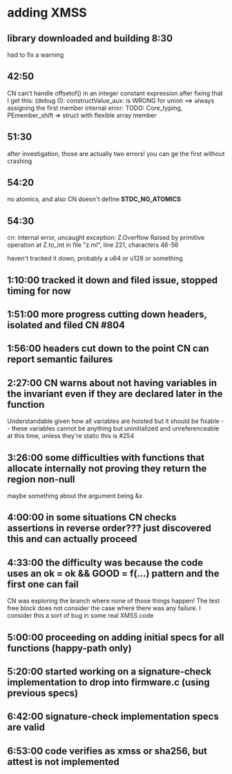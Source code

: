 # adding XMSS
## library downloaded and building 8:30
had to fix a warning
## 42:50
CN can't handle offsetof() in an integer constant expression
after fixing that I get this:
    (debug 0): constructValue_aux: is WRONG for union ==> always assigning the first member
    internal error: TODO: Core_typing, PEmember_shift => struct with flexible array member
## 51:30
after investigation, those are actually two errors! you can ge the first without crashing
## 54:20
no atomics, and also CN doesn't define __STDC_NO_ATOMICS__
## 54:30
cn: internal error, uncaught exception:
    Z.Overflow
    Raised by primitive operation at Z.to_int in file "z.ml", line 221, characters 46-56

haven't tracked it down, probably a u64 or u128 or something
## 1:10:00 tracked it down and filed issue, stopped timing for now
## 1:51:00 more progress cutting down headers, isolated and filed CN #804
## 1:56:00 headers cut down to the point CN can report semantic failures
## 2:27:00 CN warns about not having variables in the invariant even if they are declared later in the function
Understandable given how all variables are hoisted but it should be fixable -- these variables cannot be anything but uninitialized and unreferenceable at this time, unless they're static
this is #254
## 3:26:00 some difficulties with functions that allocate internally not proving they return the region non-null
maybe something about the argument being &x
## 4:00:00 in some situations CN checks assertions in reverse order??? just discovered this and can actually proceed
## 4:33:00 the difficulty was because the code uses an ok = ok && GOOD = f(...) pattern and the first one can fail
CN was exploring the branch where none of those things happen! The test free block does not consider the case where there was any failure. I consider this a sort of bug in some real XMSS code
## 5:00:00 proceeding on adding initial specs for all functions (happy-path only)
## 5:20:00 started working on a signature-check implementation to drop into firmware.c (using previous specs)
## 6:42:00 signature-check implementation specs are valid
## 6:53:00 code verifies as xmss or sha256, but attest is not implemented
